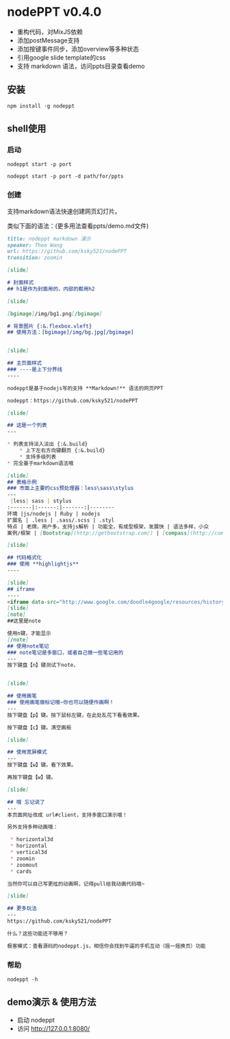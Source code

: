 nodePPT v0.4.0
=============

 * 重构代码，对MixJS依赖
 * 添加postMessage支持
 * 添加按键事件同步，添加overview等多种状态
 * 引用google slide template的css
 * 支持 markdown 语法，访问ppts目录查看demo

## 安装

```shell
npm install -g nodeppt
```

## shell使用

### 启动

```shell
nodeppt start -p port
```

```shell
nodeppt start -p port -d path/for/ppts
```

### 创建
支持markdown语法快速创建网页幻灯片。

类似下面的语法：(更多用法查看ppts/demo.md文件)
```markdown
title: nodeppt markdown 演示
speaker: Theo Wang
url: https://github.com/ksky521/nodePPT
transition: zoomin

[slide]

# 封面样式
## h1是作为封面用的，内部的都用h2

[slide]

[bgimage]/img/bg1.png[/bgimage]

# 背景图片 {:&.flexbox.vleft}
## 使用方法：[bgimage]/img/bg.jpg[/bgimage]


[slide]

## 主页面样式
### ----是上下分界线
----

nodeppt是基于nodejs写的支持 **Markdown!** 语法的网页PPT

nodeppt：https://github.com/ksky521/nodePPT

[slide]

## 这是一个列表
---

* 列表支持淡入淡出 {:&.build}
    * 上下左右方向键翻页 {:&.build}
    * 支持多级列表
* 完全基于markdown语法哦

[slide]
## 表格示例
### 市面上主要的css预处理器：less\sass\stylus
---
 |less| sass | stylus
:-------|:------:|-------:|--------
环境 |js/nodejs | Ruby | nodejs
扩展名 | .less | .sass/.scss | .styl
特点 | 老牌，用户多，支持js解析 | 功能全，有成型框架，发展快 | 语法多样，小众
案例/框架 | [Bootstrap](http://getbootstrap.com/) | [compass](http://compass-style.org) [bourbon](http://bourbon.io) |

[slide]

## 代码格式化
### 使用 **highlightjs**
----

[slide]
## iframe
----
<iframe data-src="http://www.google.com/doodle4google/resources/history.html" src="about:blank;"></iframe>
[slide]
[note]
##这里是note

使用n键，才能显示
[/note]
## 使用note笔记
### note笔记是多窗口，或者自己做一些笔记用的
---
按下键盘【n】键测试下note，


[slide]

## 使用画笔
### 使用画笔做标记哦~你也可以随便作画啊！
---
按下键盘【p】键。按下鼠标左键，在此处乱花下看看效果。

按下键盘【c】键。清空画板

[slide]

## 使用宽屏模式
---
按下键盘【w】键。看下效果。

再按下键盘【w】键。

[slide]

## 哦 忘记说了
---
本页面网址改成 url#client，支持多窗口演示哦！

另外支持多种动画哦：

 * horizontal3d
 * horizontal
 * vertical3d
 * zoomin
 * zoomout
 * cards

当然你可以自己写更炫的动画啊，记得pull给我动画代码哦~

[slide]

## 更多玩法
---
https://github.com/ksky521/nodePPT

什么？这些功能还不够用？

极客模式：查看源码的nodeppt.js，相信你会找到牛逼的手机互动（摇一摇换页）功能

```

### 帮助

```shell
nodeppt -h
```

## demo演示 & 使用方法

 * 启动 nodeppt
 * 访问 http://127.0.0.1:8080/
